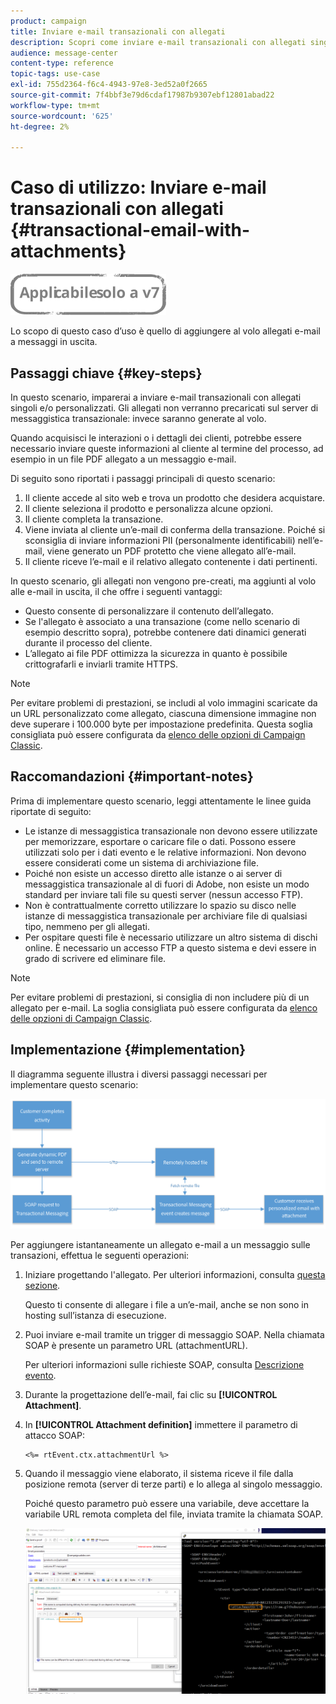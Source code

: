 ```yaml
---
product: campaign
title: Inviare e-mail transazionali con allegati
description: Scopri come inviare e-mail transazionali con allegati singoli e/o personalizzati utilizzando Adobe Campaign Classic.
audience: message-center
content-type: reference
topic-tags: use-case
exl-id: 755d2364-f6c4-4943-97e8-3ed52a0f2665
source-git-commit: 7f4bbf3e79d6cdaf17987b9307ebf12801abad22
workflow-type: tm+mt
source-wordcount: '625'
ht-degree: 2%

---
```


# Caso di utilizzo: Inviare e-mail transazionali con allegati {#transactional-email-with-attachments}

![](../../assets/v7-only.svg)

Lo scopo di questo caso d’uso è quello di aggiungere al volo allegati e-mail a messaggi in uscita.

## Passaggi chiave {#key-steps}

In questo scenario, imparerai a inviare e-mail transazionali con allegati singoli e/o personalizzati. Gli allegati non verranno precaricati sul server di messaggistica transazionale: invece saranno generate al volo.

Quando acquisisci le interazioni o i dettagli dei clienti, potrebbe essere necessario inviare queste informazioni al cliente al termine del processo, ad esempio in un file PDF allegato a un messaggio e-mail.

Di seguito sono riportati i passaggi principali di questo scenario:

1. Il cliente accede al sito web e trova un prodotto che desidera acquistare.
1. Il cliente seleziona il prodotto e personalizza alcune opzioni.
1. Il cliente completa la transazione.
1. Viene inviata al cliente un’e-mail di conferma della transazione. Poiché si sconsiglia di inviare informazioni PII (personalmente identificabili) nell’e-mail, viene generato un PDF protetto che viene allegato all’e-mail.
1. Il cliente riceve l’e-mail e il relativo allegato contenente i dati pertinenti.

In questo scenario, gli allegati non vengono pre-creati, ma aggiunti al volo alle e-mail in uscita, il che offre i seguenti vantaggi:

* Questo consente di personalizzare il contenuto dell’allegato.
* Se l&#39;allegato è associato a una transazione (come nello scenario di esempio descritto sopra), potrebbe contenere dati dinamici generati durante il processo del cliente.
* L’allegato ai file PDF ottimizza la sicurezza in quanto è possibile crittografarli e inviarli tramite HTTPS.

>[!NOTE]
>
>Per evitare problemi di prestazioni, se includi al volo immagini scaricate da un URL personalizzato come allegato, ciascuna dimensione immagine non deve superare i 100.000 byte per impostazione predefinita. Questa soglia consigliata può essere configurata da [elenco delle opzioni di Campaign Classic](../../installation/using/configuring-campaign-options.md#delivery).

## Raccomandazioni {#important-notes}

Prima di implementare questo scenario, leggi attentamente le linee guida riportate di seguito:

* Le istanze di messaggistica transazionale non devono essere utilizzate per memorizzare, esportare o caricare file o dati. Possono essere utilizzati solo per i dati evento e le relative informazioni. Non devono essere considerati come un sistema di archiviazione file.
* Poiché non esiste un accesso diretto alle istanze o ai server di messaggistica transazionale al di fuori di Adobe, non esiste un modo standard per inviare tali file su questi server (nessun accesso FTP).
* Non è contrattualmente corretto utilizzare lo spazio su disco nelle istanze di messaggistica transazionale per archiviare file di qualsiasi tipo, nemmeno per gli allegati.
* Per ospitare questi file è necessario utilizzare un altro sistema di dischi online. È necessario un accesso FTP a questo sistema e devi essere in grado di scrivere ed eliminare file.

>[!NOTE]
>
>Per evitare problemi di prestazioni, si consiglia di non includere più di un allegato per e-mail. La soglia consigliata può essere configurata da [elenco delle opzioni di Campaign Classic](../../installation/using/configuring-campaign-options.md#delivery).

## Implementazione {#implementation}

Il diagramma seguente illustra i diversi passaggi necessari per implementare questo scenario:

![](assets/message-center-uc1.png)

Per aggiungere istantaneamente un allegato e-mail a un messaggio sulle transazioni, effettua le seguenti operazioni:

1. Iniziare progettando l&#39;allegato. Per ulteriori informazioni, consulta [questa sezione](../../delivery/using/attaching-files.md#attach-a-personalized-file).

   Questo ti consente di allegare i file a un’e-mail, anche se non sono in hosting sull’istanza di esecuzione.

1. Puoi inviare e-mail tramite un trigger di messaggio SOAP. Nella chiamata SOAP è presente un parametro URL (attachmentURL).

   Per ulteriori informazioni sulle richieste SOAP, consulta [Descrizione evento](../../message-center/using/event-description.md).

1. Durante la progettazione dell’e-mail, fai clic su **[!UICONTROL Attachment]**.

1. In **[!UICONTROL Attachment definition]** immettere il parametro di attacco SOAP:

   ```
   <%= rtEvent.ctx.attachmentUrl %>
   ```

1. Quando il messaggio viene elaborato, il sistema riceve il file dalla posizione remota (server di terze parti) e lo allega al singolo messaggio.

   Poiché questo parametro può essere una variabile, deve accettare la variabile URL remota completa del file, inviata tramite la chiamata SOAP.

   ![](assets/message-center-uc2.png)

